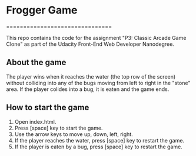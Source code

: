 # Frogger Game
===============================

This repo contains the code for the assignment "P3: Classic Arcade Game Clone" as part of the Udacity Front-End Web Developer Nanodegree.

## About the game

The player wins when it reaches the water (the top row of the screen) without colliding into any of the bugs moving from left to right in the "stone" area. If the player colides into a bug, it is eaten and the game ends.


## How to start the game

1. Open index.html.
2. Press [space] key to start the game.
3. Use the arrow keys to move up, down, left, right.
4. If the player reaches the water, press [space] key to restart the game.
5. If the player is eaten by a bug, press [space] key to restart the game.

